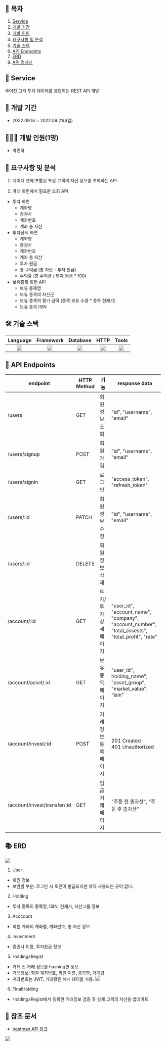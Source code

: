 ## 📎 목차

1. [Service](#-service)
2. [개발 기간](#-개발-기간)
3. [개발 인원](#-개발-인원)
4. [요구사항 및 분석](#-요구사항-및-분석)
5. [기술 스택](#-기술-스택)
6. [API Endpoints](#api-endpoints)
7. [ERD](#-erd)
8. [API 명세서](#-api-명세서)

## 🚀 Service
주어진 고객 투자 데이터를 응답하는 REST API 개발
## 📆 개발 기간
- 2022.09.16 ~ 2022.09.21(6일)

## 🧑🏻‍💻 개발 인원(1명)
- 박민하

## 📝 요구사항 및 분석
1. 데이터 셋에 포함된 특정 고객의 자산 정보를 조회하는 API

2. 아래 화면에서 필요한 조회 API
- 투자 화면
  - 계좌명
  - 증권사
  - 계좌번호
  - 계좌 총 자산
- 투자상세 화면
  - 계좌명
  - 증권사
  - 계좌번호
  - 계좌 총 자산
  - 투자 원금
  - 총 수익금 (총 자산 - 투자 원금)
  - 수익률 (총 수익금 / 투자 원금 * 100)
- 보유종목 화면 API
  - 보유 종목명
  - 보유 종목의 자산군
  - 보유 종목의 평가 금액 (종목 보유 수량 * 종목 현재가)
  - 보유 종목 ISIN

## 🛠 기술 스택
Language | Framework | Database | HTTP | Tools
| :----------------------------------------------------------------------------------------------------: | :----------------------------------------------------------------------------------------------------: | :--------------------------------------------------------------------------------------------------: | :----------------------------------------------------------------------------------------------------------: | :------------------------------------------------------------------------------------------------------: |
| <img src="https://img.shields.io/badge/python-3776AB?style=for-the-badge&logo=python&logoColor=white"> | <img src="https://img.shields.io/badge/django-092E20?style=for-the-badge&logo=django&logoColor=white"> | <img src="https://img.shields.io/badge/SQLite-003B57?style=for-the-badge&logo=sqlite&logoColor=white"> | <img src="https://img.shields.io/badge/postman-FF6C37?style=for-the-badge&logo=postman&logoColor=white"> |  <img src="https://img.shields.io/badge/git-F05032?style=for-the-badge&logo=git&logoColor=white">


## 🎯 API Endpoints
| endpoint | HTTP Method | 기능 | response data |
|----------|-------------|------|-------------------|
|/users | GET | 회원 정보 조회 |  "id", "username", "email"
|/users/signup | POST | 회원가입 | "id", "username", "email"
|/users/signin | GET | 로그인 |  "access_token", "refresh_token"
|/users/:id | PATCH| 회원 정보 수정 | "id", "username", "email"
|/users/:id | DELETE | 회원 정보 삭제 | 
|/account/:id | GET | 투자/투자상세페이지 | "user_id", "account_name", "company", "account_number", "total_assests", "total_profit", "rate"
|/account/asset/:id| GET | 보유종목페이지 |  "user_id", holding_name", "asset_group", "market_value", "isin"
|/account/invest/:id | POST | 거래 정보 등록 페이지  | 201 Created </br> 401 Unauthorized
|/account/invest/transfer/:id | GET | 입금 거래 페이지  | "주문 전 총자산", "주문 후 총자산"

## 📚 ERD
![](https://velog.velcdn.com/images/miracle-21/post/6e8dad6b-ca12-4e62-9f18-690fa72faf31/image.png)
1. User
- 회원 정보
- 보완할 부분: 로그인 시 토큰이 발급되지만 아직 사용되는 곳이 없다.

2. Holding
- 투자 종목의 종목명, ISIN, 현재가, 자산그룹 정보

3. Acccount
- 회원 계좌의 계좌명, 계좌번호, 총 자산 정보

4. Investment
- 증권사 이름, 투자원금 정보

5. HoldingsRegist
- 거래 전 거래 정보를 hashing한 정보.
- 거래정보: 회원 계좌번호, 회원 이름, 종목명, 거래량
- 계좌번호는 JWT, 거래량은 해시 테이블 사용.
![](https://velog.velcdn.com/images/miracle-21/post/8829083d-73b6-427d-99e2-dd57d7e040da/image.png)

6. FinalHolding
- HoldingsRegist에서 등록한 거래정보 검증 후 실제 고객의 자산을 업데이트.

## 🔖 참조 문서
- [postman API 링크](https://documenter.getpostman.com/view/18832289/2s7Z7YJuGb)

![](https://velog.velcdn.com/images/miracle-21/post/4578c1c3-016c-4bde-9ee1-9273abde90ed/image.gif)

